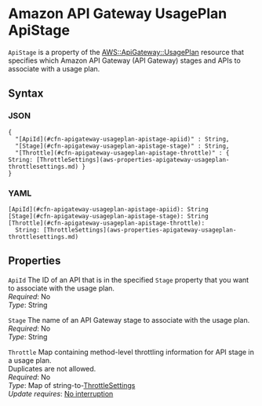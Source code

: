 # Amazon API Gateway UsagePlan ApiStage<a name="aws-properties-apigateway-usageplan-apistage"></a>

`ApiStage` is a property of the [AWS::ApiGateway::UsagePlan](aws-resource-apigateway-usageplan.md) resource that specifies which Amazon API Gateway \(API Gateway\) stages and APIs to associate with a usage plan\.

## Syntax<a name="aws-properties-apigateway-usageplan-apistage-syntax"></a>

### JSON<a name="aws-properties-apigateway-usageplan-apistage-syntax.json"></a>

```
{
  "[ApiId](#cfn-apigateway-usageplan-apistage-apiid)" : String,
  "[Stage](#cfn-apigateway-usageplan-apistage-stage)" : String,
  "[Throttle](#cfn-apigateway-usageplan-apistage-throttle)" : { String: [ThrottleSettings](aws-properties-apigateway-usageplan-throttlesettings.md) }
}
```

### YAML<a name="aws-properties-apigateway-usageplan-apistage-syntax.yaml"></a>

```
[ApiId](#cfn-apigateway-usageplan-apistage-apiid): String
[Stage](#cfn-apigateway-usageplan-apistage-stage): String
[Throttle](#cfn-apigateway-usageplan-apistage-throttle): 
  String: [ThrottleSettings](aws-properties-apigateway-usageplan-throttlesettings.md)
```

## Properties<a name="aws-properties-apigateway-usageplan-apistage-properties"></a>

`ApiId`  <a name="cfn-apigateway-usageplan-apistage-apiid"></a>
The ID of an API that is in the specified `Stage` property that you want to associate with the usage plan\.  
*Required*: No  
*Type*: String

`Stage`  <a name="cfn-apigateway-usageplan-apistage-stage"></a>
The name of an API Gateway stage to associate with the usage plan\.  
*Required*: No  
*Type*: String

`Throttle`  <a name="cfn-apigateway-usageplan-apistage-throttle"></a>
Map containing method\-level throttling information for API stage in a usage plan\.  
Duplicates are not allowed\.  
*Required*: No  
*Type*: Map of string\-to\-[ThrottleSettings](aws-properties-apigateway-usageplan-throttlesettings.md)  
*Update requires*: [No interruption](using-cfn-updating-stacks-update-behaviors.md#update-no-interrupt)